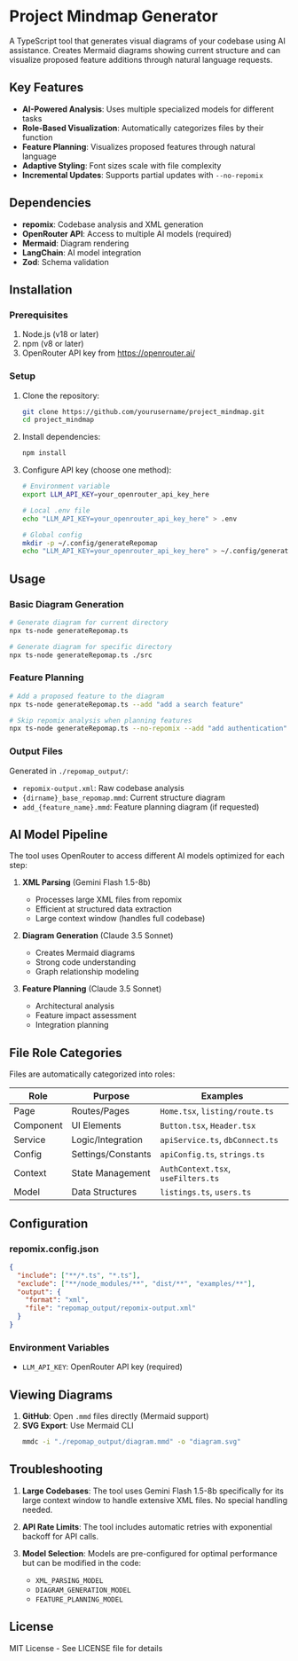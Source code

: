 # Project Mindmap Generator

A TypeScript tool that generates visual diagrams of your codebase using AI assistance. Creates Mermaid diagrams showing current structure and can visualize proposed feature additions through natural language requests.

## Key Features

- **AI-Powered Analysis**: Uses multiple specialized models for different tasks
- **Role-Based Visualization**: Automatically categorizes files by their function
- **Feature Planning**: Visualizes proposed features through natural language
- **Adaptive Styling**: Font sizes scale with file complexity
- **Incremental Updates**: Supports partial updates with `--no-repomix`

## Dependencies

- **repomix**: Codebase analysis and XML generation
- **OpenRouter API**: Access to multiple AI models (required)
- **Mermaid**: Diagram rendering
- **LangChain**: AI model integration
- **Zod**: Schema validation

## Installation

### Prerequisites

1. Node.js (v18 or later)
2. npm (v8 or later)
3. OpenRouter API key from https://openrouter.ai/

### Setup

1. Clone the repository:

   ```bash
   git clone https://github.com/yourusername/project_mindmap.git
   cd project_mindmap
   ```

2. Install dependencies:

   ```bash
   npm install
   ```

3. Configure API key (choose one method):

   ```bash
   # Environment variable
   export LLM_API_KEY=your_openrouter_api_key_here

   # Local .env file
   echo "LLM_API_KEY=your_openrouter_api_key_here" > .env

   # Global config
   mkdir -p ~/.config/generateRepomap
   echo "LLM_API_KEY=your_openrouter_api_key_here" > ~/.config/generateRepomap/.env
   ```

## Usage

### Basic Diagram Generation

```bash
# Generate diagram for current directory
npx ts-node generateRepomap.ts

# Generate diagram for specific directory
npx ts-node generateRepomap.ts ./src
```

### Feature Planning

```bash
# Add a proposed feature to the diagram
npx ts-node generateRepomap.ts --add "add a search feature"

# Skip repomix analysis when planning features
npx ts-node generateRepomap.ts --no-repomix --add "add authentication"
```

### Output Files

Generated in `./repomap_output/`:

- `repomix-output.xml`: Raw codebase analysis
- `{dirname}_base_repomap.mmd`: Current structure diagram
- `add_{feature_name}.mmd`: Feature planning diagram (if requested)

## AI Model Pipeline

The tool uses OpenRouter to access different AI models optimized for each step:

1. **XML Parsing** (Gemini Flash 1.5-8b)

   - Processes large XML files from repomix
   - Efficient at structured data extraction
   - Large context window (handles full codebase)

2. **Diagram Generation** (Claude 3.5 Sonnet)

   - Creates Mermaid diagrams
   - Strong code understanding
   - Graph relationship modeling

3. **Feature Planning** (Claude 3.5 Sonnet)
   - Architectural analysis
   - Feature impact assessment
   - Integration planning

## File Role Categories

Files are automatically categorized into roles:

| Role      | Purpose            | Examples                           |
| --------- | ------------------ | ---------------------------------- |
| Page      | Routes/Pages       | `Home.tsx`, `listing/route.ts`     |
| Component | UI Elements        | `Button.tsx`, `Header.tsx`         |
| Service   | Logic/Integration  | `apiService.ts`, `dbConnect.ts`    |
| Config    | Settings/Constants | `apiConfig.ts`, `strings.ts`       |
| Context   | State Management   | `AuthContext.tsx`, `useFilters.ts` |
| Model     | Data Structures    | `listings.ts`, `users.ts`          |

## Configuration

### repomix.config.json

```json
{
  "include": ["**/*.ts", "*.ts"],
  "exclude": ["**/node_modules/**", "dist/**", "examples/**"],
  "output": {
    "format": "xml",
    "file": "repomap_output/repomix-output.xml"
  }
}
```

### Environment Variables

- `LLM_API_KEY`: OpenRouter API key (required)

## Viewing Diagrams

1. **GitHub**: Open `.mmd` files directly (Mermaid support)
2. **SVG Export**: Use Mermaid CLI
   ```bash
   mmdc -i "./repomap_output/diagram.mmd" -o "diagram.svg"
   ```

## Troubleshooting

1. **Large Codebases**: The tool uses Gemini Flash 1.5-8b specifically for its large context window to handle extensive XML files. No special handling needed.

2. **API Rate Limits**: The tool includes automatic retries with exponential backoff for API calls.

3. **Model Selection**: Models are pre-configured for optimal performance but can be modified in the code:
   - `XML_PARSING_MODEL`
   - `DIAGRAM_GENERATION_MODEL`
   - `FEATURE_PLANNING_MODEL`

## License

MIT License - See LICENSE file for details
